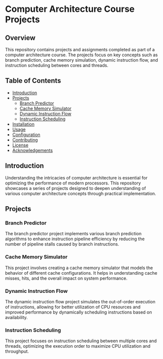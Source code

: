 # Computer Architecture Course Projects

## Overview
This repository contains projects and assignments completed as part of a computer architecture course. The projects focus on key concepts such as branch prediction, cache memory simulation, dynamic instruction flow, and instruction scheduling between cores and threads.

## Table of Contents
- [Introduction](#introduction)
- [Projects](#projects)
  - [Branch Predictor](#branch-predictor)
  - [Cache Memory Simulator](#cache-memory-simulator)
  - [Dynamic Instruction Flow](#dynamic-instruction-flow)
  - [Instruction Scheduling](#instruction-scheduling)
- [Installation](#installation)
- [Usage](#usage)
- [Configuration](#configuration)
- [Contributing](#contributing)
- [License](#license)
- [Acknowledgements](#acknowledgements)

## Introduction
Understanding the intricacies of computer architecture is essential for optimizing the performance of modern processors. This repository showcases a series of projects designed to deepen understanding of various computer architecture concepts through practical implementation.

## Projects

### Branch Predictor
The branch predictor project implements various branch prediction algorithms to enhance instruction pipeline efficiency by reducing the number of pipeline stalls caused by branch instructions.

### Cache Memory Simulator
This project involves creating a cache memory simulator that models the behavior of different cache configurations. It helps in understanding cache misses, hits, and the overall impact on system performance.

### Dynamic Instruction Flow
The dynamic instruction flow project simulates the out-of-order execution of instructions, allowing for better utilization of CPU resources and improved performance by dynamically scheduling instructions based on availability.

### Instruction Scheduling
This project focuses on instruction scheduling between multiple cores and threads, optimizing the execution order to maximize CPU utilization and throughput.


